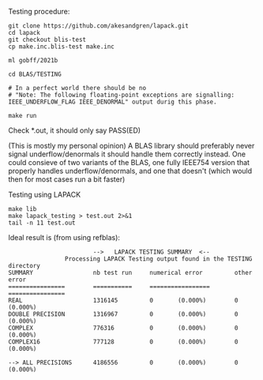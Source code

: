 Testing procedure:

```
git clone https://github.com/akesandgren/lapack.git
cd lapack
git checkout blis-test
cp make.inc.blis-test make.inc

ml gobff/2021b

cd BLAS/TESTING

# In a perfect world there should be no
# "Note: The following floating-point exceptions are signalling: IEEE_UNDERFLOW_FLAG IEEE_DENORMAL" output durig this phase.

make run
```

Check *.out, it should only say PASS(ED)

(This is mostly my personal opinion)
A BLAS library should preferably never signal underflow/denormals it should handle them correctly instead.
One could consieve of two variants of the BLAS, one fully IEEE754 version that properly handles underflow/denormals, and one that doesn't (which would then for most cases run a bit faster)

Testing using LAPACK
```
make lib
make lapack_testing > test.out 2>&1
tail -n 11 test.out
```
Ideal result is (from using refblas):
```
                        -->   LAPACK TESTING SUMMARY  <--
                Processing LAPACK Testing output found in the TESTING directory
SUMMARY                 nb test run     numerical error         other error
================        ===========     =================       ================
REAL                    1316145         0       (0.000%)        0       (0.000%)
DOUBLE PRECISION        1316967         0       (0.000%)        0       (0.000%)
COMPLEX                 776316          0       (0.000%)        0       (0.000%)
COMPLEX16               777128          0       (0.000%)        0       (0.000%)

--> ALL PRECISIONS      4186556         0       (0.000%)        0       (0.000%)

```
